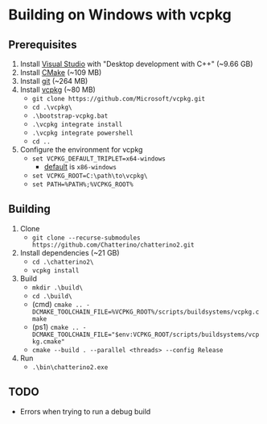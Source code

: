 # Building on Windows with vcpkg

## Prerequisites

1. Install [Visual Studio](https://visualstudio.microsoft.com/) with "Desktop development with C++" (~9.66 GB)
1. Install [CMake](https://cmake.org/) (~109 MB)
1. Install [git](https://git-scm.com/) (~264 MB)
1. Install [vcpkg](https://vcpkg.io/) (~80 MB)
   - `git clone https://github.com/Microsoft/vcpkg.git`
   - `cd .\vcpkg\`
   - `.\bootstrap-vcpkg.bat`
   - `.\vcpkg integrate install`
   - `.\vcpkg integrate powershell`
   - `cd ..`
1. Configure the environment for vcpkg
   - `set VCPKG_DEFAULT_TRIPLET=x64-windows`
     - [default](https://github.com/microsoft/vcpkg/blob/master/docs/users/triplets.md#additional-remarks) is `x86-windows`
   - `set VCPKG_ROOT=C:\path\to\vcpkg\`
   - `set PATH=%PATH%;%VCPKG_ROOT%`

## Building

1. Clone
   - `git clone --recurse-submodules https://github.com/Chatterino/chatterino2.git`
1. Install dependencies (~21 GB)
   - `cd .\chatterino2\`
   - `vcpkg install`
1. Build
   - `mkdir .\build\`
   - `cd .\build\`
   - (cmd) `cmake .. -DCMAKE_TOOLCHAIN_FILE=%VCPKG_ROOT%/scripts/buildsystems/vcpkg.cmake`
   - (ps1) `cmake .. -DCMAKE_TOOLCHAIN_FILE="$env:VCPKG_ROOT/scripts/buildsystems/vcpkg.cmake"`
   - `cmake --build . --parallel <threads> --config Release`
1. Run
   - `.\bin\chatterino2.exe`

## TODO

- Errors when trying to run a debug build
